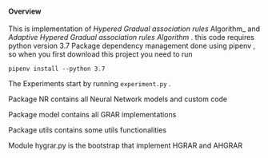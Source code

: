 #### Overview

This is implementation of _Hypered Gradual association rules_ Algorithm_ and _Adaptive Hypered Gradual association rules Algorithm_ .
this code requires python version 3.7
Package dependency management done using pipenv , so when you first download this project you need to run

`pipenv install --python 3.7`

The Experiments start by running `experiment.py` .

Package NR contains all Neural Network models and custom code

Package model contains all GRAR implementations

Package utils contains some utils functionalities 

Module hygrar.py is the bootstrap that implement HGRAR and AHGRAR   




